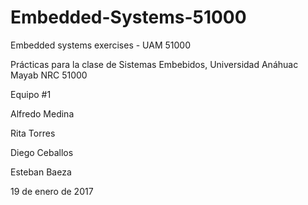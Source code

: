 # Embedded-Systems-51000
Embedded systems exercises - UAM 51000

Prácticas para la clase de Sistemas Embebidos, Universidad Anáhuac Mayab NRC 51000

Equipo #1

Alfredo Medina

Rita Torres

Diego Ceballos

Esteban Baeza

19 de enero de 2017
